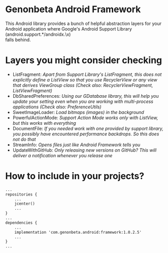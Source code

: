 # Genonbeta Android Framework
This Android library provides a bunch of helpful abstraction layers for your
Android application where Google's Android Support Library (android.support.\*/androidx.\x)   
falls behind.

# Layers you might consider checking
* ListFragment: *Apart from Support Library's ListFragment, this does not explicitly define a ListView so that you use RecyclerView or any view that derives ViewGroup class (Check also: RecyclerViewFragment, ListViewFragment)*
* DbSharedPreferences: *Using our GDatabase library, this will help you update your setting
even when you are working with multi-process applications (Check also: PreferenceUtils)*
* SweetImageLoader: *Load bitmaps (images) in the background*
* PowerfulActionMode: *Support Action Mode works only with ListView, but this works with everything*
* DocumentFile: *If you needed work with one provided by support library, you possibly have encountered
performance backdrops. So this does not do that*
* StreamInfo: *Opens files just like Android Framework tells you*
* UpdateWithGitHub: *Only releasing new versions on GitHub? This will deliver a notification whenever you release one*

# How to include in your projects?
```xml
...
repositories {
    ...
    jcenter()
    ...
}
...
dependencies {
    ...
    implementation 'com.genonbeta.android:framework:1.0.2.5'
    ...
}
...
```
